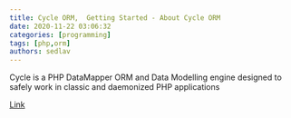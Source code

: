 ```yaml
---
title: Cycle ORM,  Getting Started - About Cycle ORM
date: 2020-11-22 03:06:32
categories: [programming]
tags: [php,orm]
authors: sedlav
---
```


Cycle is a PHP DataMapper ORM and Data Modelling engine designed to safely work in classic and daemonized PHP applications

[Link](https://cycle-orm.dev/docs/intro-about)
